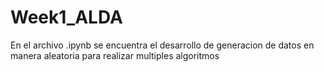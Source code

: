 # Week1_ALDA

En el archivo .ipynb se encuentra el desarrollo de generacion de datos en manera aleatoria para realizar multiples algoritmos
